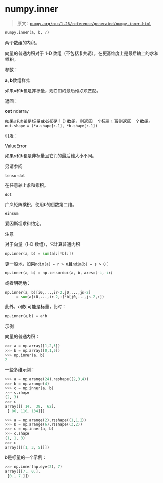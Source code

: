 # numpy.inner

> 原文：[`numpy.org/doc/1.26/reference/generated/numpy.inner.html`](https://numpy.org/doc/1.26/reference/generated/numpy.inner.html)

```py
numpy.inner(a, b, /)
```

两个数组的内积。

向量的普通内积对于 1-D 数组（不包括复共轭），在更高维度上是最后轴上的求和乘积。

参数：

**a, b**数组样式

如果*a*和*b*都是非标量，则它们的最后维必须匹配。

返回：

**out** ndarray

如果*a*和*b*都是标量或者都是 1-D 数组，则返回一个标量；否则返回一个数组。`out.shape = (*a.shape[:-1], *b.shape[:-1])`

引发：

ValueError

如果*a*和*b*都是非标量且它们的最后维大小不同。

另请参阅

`tensordot`

在任意轴上求和乘积。

`dot`

广义矩阵乘积，使用*b*的倒数第二维。

`einsum`

爱因斯坦求和约定。

注意

对于向量（1-D 数组），它计算普通内积：

```py
np.inner(a, b) = sum(a[:]*b[:]) 
```

更一般地，如果`ndim(a) = r > 0`且`ndim(b) = s > 0`：

```py
np.inner(a, b) = np.tensordot(a, b, axes=(-1,-1)) 
```

或者明确地：

```py
np.inner(a, b)[i0,...,ir-2,j0,...,js-2]
     = sum(a[i0,...,ir-2,:]*b[j0,...,js-2,:]) 
```

此外，*a*或*b*可能是标量，此时：

```py
np.inner(a,b) = a*b 
```

示例

向量的普通内积：

```py
>>> a = np.array([1,2,3])
>>> b = np.array([0,1,0])
>>> np.inner(a, b)
2 
```

一些多维示例：

```py
>>> a = np.arange(24).reshape((2,3,4))
>>> b = np.arange(4)
>>> c = np.inner(a, b)
>>> c.shape
(2, 3)
>>> c
array([[ 14,  38,  62],
 [ 86, 110, 134]]) 
```

```py
>>> a = np.arange(2).reshape((1,1,2))
>>> b = np.arange(6).reshape((3,2))
>>> c = np.inner(a, b)
>>> c.shape
(1, 1, 3)
>>> c
array([[[1, 3, 5]]]) 
```

*b*是标量的一个示例：

```py
>>> np.inner(np.eye(2), 7)
array([[7., 0.],
 [0., 7.]]) 
```
